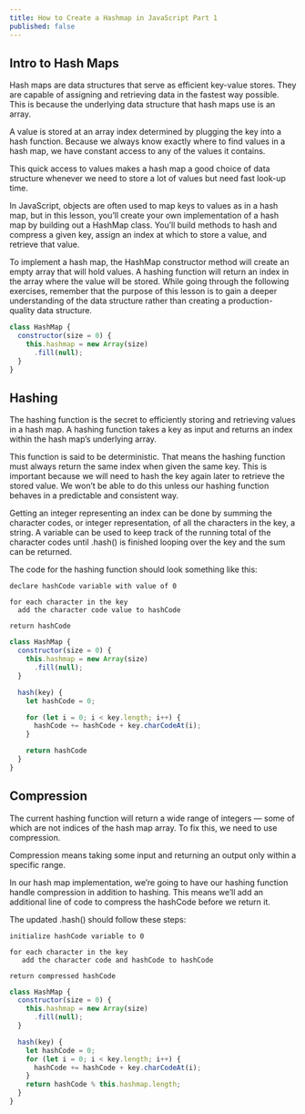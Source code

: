 ```yaml
---
title: How to Create a Hashmap in JavaScript Part 1
published: false
---
```


## Intro to Hash Maps

Hash maps are data structures that serve as efficient key-value stores. They are capable of assigning and retrieving data in the fastest way possible. This is because the underlying data structure that hash maps use is an array.

A value is stored at an array index determined by plugging the key into a hash function. Because we always know exactly where to find values in a hash map, we have constant access to any of the values it contains.

This quick access to values makes a hash map a good choice of data structure whenever we need to store a lot of values but need fast look-up time.

In JavaScript, objects are often used to map keys to values as in a hash map, but in this lesson, you’ll create your own implementation of a hash map by building out a HashMap class. You’ll build methods to hash and compress a given key, assign an index at which to store a value, and retrieve that value.

To implement a hash map, the HashMap constructor method will create an empty array that will hold values. A hashing function will return an index in the array where the value will be stored. While going through the following exercises, remember that the purpose of this lesson is to gain a deeper understanding of the data structure rather than creating a production-quality data structure.

```javascript
class HashMap {
  constructor(size = 0) {
    this.hashmap = new Array(size)
      .fill(null);
  }
}
```

## Hashing

The hashing function is the secret to efficiently storing and retrieving values in a hash map. A hashing function takes a key as input and returns an index within the hash map’s underlying array.

This function is said to be deterministic. That means the hashing function must always return the same index when given the same key. This is important because we will need to hash the key again later to retrieve the stored value. We won’t be able to do this unless our hashing function behaves in a predictable and consistent way.

Getting an integer representing an index can be done by summing the character codes, or integer representation, of all the characters in the key, a string. A variable can be used to keep track of the running total of the character codes until .hash() is finished looping over the key and the sum can be returned.

The code for the hashing function should look something like this:

```
declare hashCode variable with value of 0

for each character in the key
  add the character code value to hashCode

return hashCode
```

```javascript
class HashMap {
  constructor(size = 0) {
    this.hashmap = new Array(size)
      .fill(null);
  }

  hash(key) {
    let hashCode = 0;

    for (let i = 0; i < key.length; i++) {
      hashCode += hashCode + key.charCodeAt(i);
    }

    return hashCode
  }
}
```

## Compression
The current hashing function will return a wide range of integers — some of which are not indices of the hash map array. To fix this, we need to use compression.

Compression means taking some input and returning an output only within a specific range.

In our hash map implementation, we’re going to have our hashing function handle compression in addition to hashing. This means we’ll add an additional line of code to compress the hashCode before we return it.

The updated .hash() should follow these steps:

```
initialize hashCode variable to 0

for each character in the key
   add the character code and hashCode to hashCode

return compressed hashCode
```

```javascript
class HashMap {
  constructor(size = 0) {
    this.hashmap = new Array(size)
      .fill(null);
  }

  hash(key) {
    let hashCode = 0;
    for (let i = 0; i < key.length; i++) {
      hashCode += hashCode + key.charCodeAt(i);
    }
    return hashCode % this.hashmap.length;
  }
}
```









